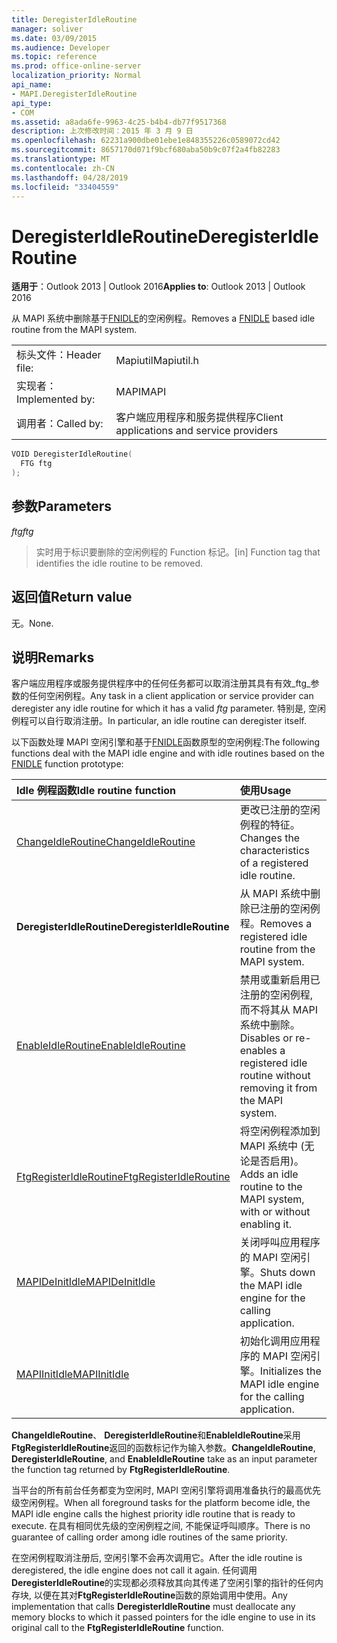 ```yaml
---
title: DeregisterIdleRoutine
manager: soliver
ms.date: 03/09/2015
ms.audience: Developer
ms.topic: reference
ms.prod: office-online-server
localization_priority: Normal
api_name:
- MAPI.DeregisterIdleRoutine
api_type:
- COM
ms.assetid: a8ada6fe-9963-4c25-b4b4-db77f9517368
description: 上次修改时间：2015 年 3 月 9 日
ms.openlocfilehash: 62231a900dbe01ebe1e848355226c0589072cd42
ms.sourcegitcommit: 8657170d071f9bcf680aba50b9c07f2a4fb82283
ms.translationtype: MT
ms.contentlocale: zh-CN
ms.lasthandoff: 04/28/2019
ms.locfileid: "33404559"
---
```

# <a name="deregisteridleroutine"></a><span data-ttu-id="d5506-103">DeregisterIdleRoutine</span><span class="sxs-lookup"><span data-stu-id="d5506-103">DeregisterIdleRoutine</span></span>

  
  
<span data-ttu-id="d5506-104">**适用于**：Outlook 2013 | Outlook 2016</span><span class="sxs-lookup"><span data-stu-id="d5506-104">**Applies to**: Outlook 2013 | Outlook 2016</span></span> 
  
<span data-ttu-id="d5506-105">从 MAPI 系统中删除基于[FNIDLE](fnidle.md)的空闲例程。</span><span class="sxs-lookup"><span data-stu-id="d5506-105">Removes a [FNIDLE](fnidle.md) based idle routine from the MAPI system.</span></span> 
  
|||
|:-----|:-----|
|<span data-ttu-id="d5506-106">标头文件：</span><span class="sxs-lookup"><span data-stu-id="d5506-106">Header file:</span></span>  <br/> |<span data-ttu-id="d5506-107">Mapiutil</span><span class="sxs-lookup"><span data-stu-id="d5506-107">Mapiutil.h</span></span>  <br/> |
|<span data-ttu-id="d5506-108">实现者：</span><span class="sxs-lookup"><span data-stu-id="d5506-108">Implemented by:</span></span>  <br/> |<span data-ttu-id="d5506-109">MAPI</span><span class="sxs-lookup"><span data-stu-id="d5506-109">MAPI</span></span>  <br/> |
|<span data-ttu-id="d5506-110">调用者：</span><span class="sxs-lookup"><span data-stu-id="d5506-110">Called by:</span></span>  <br/> |<span data-ttu-id="d5506-111">客户端应用程序和服务提供程序</span><span class="sxs-lookup"><span data-stu-id="d5506-111">Client applications and service providers</span></span>  <br/> |
   
```cpp
VOID DeregisterIdleRoutine(
  FTG ftg
);
```

## <a name="parameters"></a><span data-ttu-id="d5506-112">参数</span><span class="sxs-lookup"><span data-stu-id="d5506-112">Parameters</span></span>

 <span data-ttu-id="d5506-113">_ftg_</span><span class="sxs-lookup"><span data-stu-id="d5506-113">_ftg_</span></span>
  
> <span data-ttu-id="d5506-114">实时用于标识要删除的空闲例程的 Function 标记。</span><span class="sxs-lookup"><span data-stu-id="d5506-114">[in] Function tag that identifies the idle routine to be removed.</span></span>
    
## <a name="return-value"></a><span data-ttu-id="d5506-115">返回值</span><span class="sxs-lookup"><span data-stu-id="d5506-115">Return value</span></span>

<span data-ttu-id="d5506-116">无。</span><span class="sxs-lookup"><span data-stu-id="d5506-116">None.</span></span>
  
## <a name="remarks"></a><span data-ttu-id="d5506-117">说明</span><span class="sxs-lookup"><span data-stu-id="d5506-117">Remarks</span></span>

<span data-ttu-id="d5506-118">客户端应用程序或服务提供程序中的任何任务都可以取消注册其具有有效_ftg_参数的任何空闲例程。</span><span class="sxs-lookup"><span data-stu-id="d5506-118">Any task in a client application or service provider can deregister any idle routine for which it has a valid  _ftg_ parameter.</span></span> <span data-ttu-id="d5506-119">特别是, 空闲例程可以自行取消注册。</span><span class="sxs-lookup"><span data-stu-id="d5506-119">In particular, an idle routine can deregister itself.</span></span> 
  
<span data-ttu-id="d5506-120">以下函数处理 MAPI 空闲引擎和基于[FNIDLE](fnidle.md)函数原型的空闲例程:</span><span class="sxs-lookup"><span data-stu-id="d5506-120">The following functions deal with the MAPI idle engine and with idle routines based on the [FNIDLE](fnidle.md) function prototype:</span></span> 
  
|<span data-ttu-id="d5506-121">**Idle 例程函数**</span><span class="sxs-lookup"><span data-stu-id="d5506-121">**Idle routine function**</span></span>|<span data-ttu-id="d5506-122">**使用**</span><span class="sxs-lookup"><span data-stu-id="d5506-122">**Usage**</span></span>|
|:-----|:-----|
|[<span data-ttu-id="d5506-123">ChangeIdleRoutine</span><span class="sxs-lookup"><span data-stu-id="d5506-123">ChangeIdleRoutine</span></span>](changeidleroutine.md) <br/> |<span data-ttu-id="d5506-124">更改已注册的空闲例程的特征。</span><span class="sxs-lookup"><span data-stu-id="d5506-124">Changes the characteristics of a registered idle routine.</span></span>  <br/> |
|<span data-ttu-id="d5506-125">**DeregisterIdleRoutine**</span><span class="sxs-lookup"><span data-stu-id="d5506-125">**DeregisterIdleRoutine**</span></span> <br/> |<span data-ttu-id="d5506-126">从 MAPI 系统中删除已注册的空闲例程。</span><span class="sxs-lookup"><span data-stu-id="d5506-126">Removes a registered idle routine from the MAPI system.</span></span>  <br/> |
|[<span data-ttu-id="d5506-127">EnableIdleRoutine</span><span class="sxs-lookup"><span data-stu-id="d5506-127">EnableIdleRoutine</span></span>](enableidleroutine.md) <br/> |<span data-ttu-id="d5506-128">禁用或重新启用已注册的空闲例程, 而不将其从 MAPI 系统中删除。</span><span class="sxs-lookup"><span data-stu-id="d5506-128">Disables or re-enables a registered idle routine without removing it from the MAPI system.</span></span>  <br/> |
|[<span data-ttu-id="d5506-129">FtgRegisterIdleRoutine</span><span class="sxs-lookup"><span data-stu-id="d5506-129">FtgRegisterIdleRoutine</span></span>](ftgregisteridleroutine.md) <br/> |<span data-ttu-id="d5506-130">将空闲例程添加到 MAPI 系统中 (无论是否启用)。</span><span class="sxs-lookup"><span data-stu-id="d5506-130">Adds an idle routine to the MAPI system, with or without enabling it.</span></span>  <br/> |
|[<span data-ttu-id="d5506-131">MAPIDeInitIdle</span><span class="sxs-lookup"><span data-stu-id="d5506-131">MAPIDeInitIdle</span></span>](mapideinitidle.md) <br/> |<span data-ttu-id="d5506-132">关闭呼叫应用程序的 MAPI 空闲引擎。</span><span class="sxs-lookup"><span data-stu-id="d5506-132">Shuts down the MAPI idle engine for the calling application.</span></span>  <br/> |
|[<span data-ttu-id="d5506-133">MAPIInitIdle</span><span class="sxs-lookup"><span data-stu-id="d5506-133">MAPIInitIdle</span></span>](mapiinitidle.md) <br/> |<span data-ttu-id="d5506-134">初始化调用应用程序的 MAPI 空闲引擎。</span><span class="sxs-lookup"><span data-stu-id="d5506-134">Initializes the MAPI idle engine for the calling application.</span></span>  <br/> |
   
 <span data-ttu-id="d5506-135">**ChangeIdleRoutine**、 **DeregisterIdleRoutine**和**EnableIdleRoutine**采用**FtgRegisterIdleRoutine**返回的函数标记作为输入参数。</span><span class="sxs-lookup"><span data-stu-id="d5506-135">**ChangeIdleRoutine**, **DeregisterIdleRoutine**, and **EnableIdleRoutine** take as an input parameter the function tag returned by **FtgRegisterIdleRoutine**.</span></span> 
  
<span data-ttu-id="d5506-136">当平台的所有前台任务都变为空闲时, MAPI 空闲引擎将调用准备执行的最高优先级空闲例程。</span><span class="sxs-lookup"><span data-stu-id="d5506-136">When all foreground tasks for the platform become idle, the MAPI idle engine calls the highest priority idle routine that is ready to execute.</span></span> <span data-ttu-id="d5506-137">在具有相同优先级的空闲例程之间, 不能保证呼叫顺序。</span><span class="sxs-lookup"><span data-stu-id="d5506-137">There is no guarantee of calling order among idle routines of the same priority.</span></span> 
  
<span data-ttu-id="d5506-138">在空闲例程取消注册后, 空闲引擎不会再次调用它。</span><span class="sxs-lookup"><span data-stu-id="d5506-138">After the idle routine is deregistered, the idle engine does not call it again.</span></span> <span data-ttu-id="d5506-139">任何调用**DeregisterIdleRoutine**的实现都必须释放其向其传递了空闲引擎的指针的任何内存块, 以便在其对**FtgRegisterIdleRoutine**函数的原始调用中使用。</span><span class="sxs-lookup"><span data-stu-id="d5506-139">Any implementation that calls **DeregisterIdleRoutine** must deallocate any memory blocks to which it passed pointers for the idle engine to use in its original call to the **FtgRegisterIdleRoutine** function.</span></span> 
  

